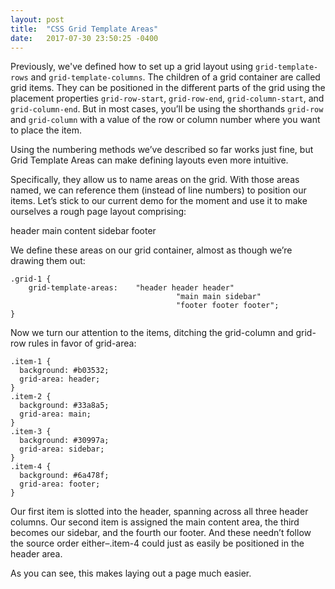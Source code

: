 ```yaml
---
layout: post
title:  "CSS Grid Template Areas"
date:   2017-07-30 23:50:25 -0400
---
```



Previously, we've defined how to set up a grid layout using `grid-template-rows` and `grid-template-columns`. The children of a grid container are called grid items. They can be positioned in the different parts of the grid using the placement properties `grid-row-start`, `grid-row-end`, `grid-column-start`, and `grid-column-end`. But in most cases, you’ll be using the shorthands `grid-row` and `grid-column` with a value of the row or column number where you want to place the item.

Using the numbering methods we’ve described so far works just fine, but Grid Template Areas can make defining layouts even more intuitive.

Specifically, they allow us to name areas on the grid. With those areas named, we can reference them (instead of line numbers) to position our items. Let’s stick to our current demo for the moment and use it to make ourselves a rough page layout comprising:

header
main content
sidebar
footer

We define these areas on our grid container, almost as though we’re drawing them out:

```
.grid-1 {
    grid-template-areas:    "header header header"
                                     "main main sidebar"
                                     "footer footer footer";
}
```

Now we turn our attention to the items, ditching the grid-column and grid-row rules in favor of grid-area:

```
.item-1 {
  background: #b03532;
  grid-area: header;
}
.item-2 {
  background: #33a8a5;
  grid-area: main;
}
.item-3 {
  background: #30997a;
  grid-area: sidebar;
}
.item-4 {
  background: #6a478f;
  grid-area: footer;
}

```
Our first item is slotted into the header, spanning across all three header columns. Our second item is assigned the main content area, the third becomes our sidebar, and the fourth our footer. And these needn’t follow the source order either–.item-4 could just as easily be positioned in the header area.

As you can see, this makes laying out a page much easier.
